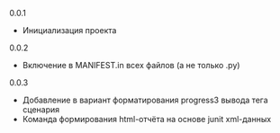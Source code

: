 0.0.1

* Инициализация проекта

0.0.2

* Включение в MANIFEST.in всех файлов (а не только .py)

0.0.3

* Добавление в вариант форматирования progress3 вывода тега сценария
* Команда формирования html-отчёта на основе junit xml-данных